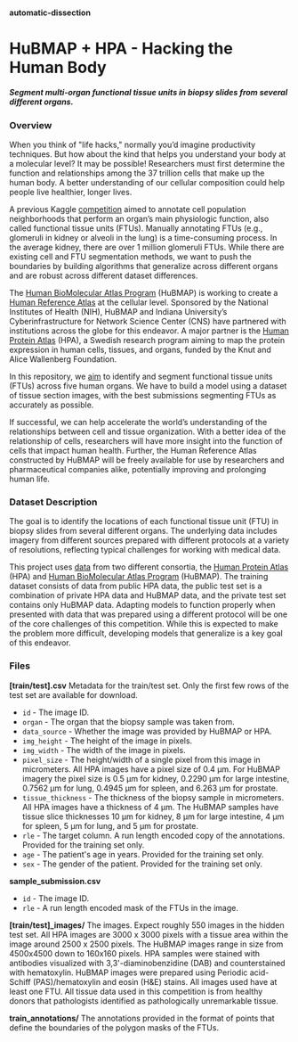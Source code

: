 #### automatic-dissection

# **HuBMAP + HPA - Hacking the Human Body**

##### **Segment multi-organ functional tissue units in biopsy slides from several different organs.**

### **Overview**

When you think of "life hacks," normally you’d imagine productivity techniques. But how about the kind that helps you understand your body at a molecular level? It may be possible! Researchers must first determine the function and relationships among the 37 trillion cells that make up the human body. A better understanding of our cellular composition could help people live healthier, longer lives.

A previous Kaggle [competition](https://www.kaggle.com/c/hubmap-kidney-segmentation) aimed to annotate cell population neighborhoods that perform an organ’s main physiologic function, also called functional tissue units (FTUs). Manually annotating FTUs (e.g., glomeruli in kidney or alveoli in the lung) is a time-consuming process. In the average kidney, there are over 1 million glomeruli FTUs. While there are existing cell and FTU segmentation methods, we want to push the boundaries by building algorithms that generalize across different organs and are robust across different dataset differences.

The [Human BioMolecular Atlas Program](https://hubmapconsortium.org/) (HuBMAP) is working to create a [Human Reference Atlas](https://www.nature.com/articles/s41556-021-00788-6) at the cellular level. Sponsored by the National Institutes of Health (NIH), HuBMAP and Indiana University’s Cyberinfrastructure for Network Science Center (CNS) have partnered with institutions across the globe for this endeavor. A major partner is the [Human Protein Atlas](https://www.proteinatlas.org/) (HPA), a Swedish research program aiming to map the protein expression in human cells, tissues, and organs, funded by the Knut and Alice Wallenberg Foundation.

In this repository, we [aim](https://www.kaggle.com/competitions/hubmap-organ-segmentation/) to identify and segment functional tissue units (FTUs) across five human organs. We have to build a model using a dataset of tissue section images, with the best submissions segmenting FTUs as accurately as possible.

If successful, we can help accelerate the world’s understanding of the relationships between cell and tissue organization. With a better idea of the relationship of cells, researchers will have more insight into the function of cells that impact human health. Further, the Human Reference Atlas constructed by HuBMAP will be freely available for use by researchers and pharmaceutical companies alike, potentially improving and prolonging human life.

### **Dataset Description**

The goal is to identify the locations of each functional tissue unit (FTU) in biopsy slides from several different organs. The underlying data includes imagery from different sources prepared with different protocols at a variety of resolutions, reflecting typical challenges for working with medical data.

This project uses [data](https://huggingface.co/datasets/n1ghtf4l1/automatic-dissection) from two different consortia, the [Human Protein Atlas](https://www.proteinatlas.org/) (HPA) and [Human BioMolecular Atlas Program](https://hubmapconsortium.org/) (HuBMAP). The training dataset consists of data from public HPA data, the public test set is a combination of private HPA data and HuBMAP data, and the private test set contains only HuBMAP data. Adapting models to function properly when presented with data that was prepared using a different protocol will be one of the core challenges of this competition. While this is expected to make the problem more difficult, developing models that generalize is a key goal of this endeavor.

### **Files**

**[train/test].csv** Metadata for the train/test set. Only the first few rows of the test set are available for download.

- ```id``` - The image ID.
- ```organ``` - The organ that the biopsy sample was taken from.
- ```data_source``` - Whether the image was provided by HuBMAP or HPA.
- ```img_height``` - The height of the image in pixels.
- ```img_width``` - The width of the image in pixels.
- ```pixel_size``` - The height/width of a single pixel from this image in micrometers. All HPA images have a pixel size of 0.4 µm. For HuBMAP imagery the pixel size is 0.5 µm for kidney, 0.2290 µm for large intestine, 0.7562 µm for lung, 0.4945 µm for spleen, and 6.263 µm for prostate.
- ```tissue_thickness``` - The thickness of the biopsy sample in micrometers. All HPA images have a thickness of 4 µm. The HuBMAP samples have tissue slice thicknesses 10 µm for kidney, 8 µm for large intestine, 4 µm for spleen, 5 µm for lung, and 5 µm for prostate.
- ```rle``` - The target column. A run length encoded copy of the annotations. Provided for the training set only.
- ```age``` - The patient's age in years. Provided for the training set only.
- ```sex``` - The gender of the patient. Provided for the training set only.

**sample_submission.csv**

- ```id``` - The image ID.
- ```rle``` - A run length encoded mask of the FTUs in the image.

**[train/test]_images/** The images. Expect roughly 550 images in the hidden test set. All HPA images are 3000 x 3000 pixels with a tissue area within the image around 2500 x 2500 pixels. The HuBMAP images range in size from 4500x4500 down to 160x160 pixels. HPA samples were stained with antibodies visualized with 3,3'-diaminobenzidine (DAB) and counterstained with hematoxylin. HuBMAP images were prepared using Periodic acid-Schiff (PAS)/hematoxylin and eosin (H&E) stains. All images used have at least one FTU. All tissue data used in this competition is from healthy donors that pathologists identified as pathologically unremarkable tissue.

**train_annotations/** The annotations provided in the format of points that define the boundaries of the polygon masks of the FTUs.
